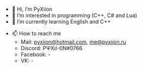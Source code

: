 - 👋 Hi, I’m PyXiion
- 👀 I’m interested in programming (C++, C# and Lua)
- 🌱 I’m currently learning English and C++
<!---- 💞️ I’m looking to collaborate on ...--->
- 📫 How to reach me
  - Mail: pyxiion@hotmail.com, me@pyxiion.ru
  - Discord: PΨXιI-0N#0766
  - Facebook: -
  - VK: -

<!---
PyXiion/PyXiion is a ✨ special ✨ repository because its `README.md` (this file) appears on your GitHub profile.
You can click the Preview link to take a look at your changes.
--->
